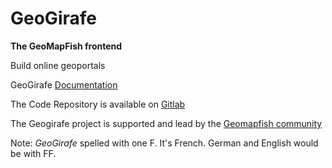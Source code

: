 # GeoGirafe

__The GeoMapFish frontend__

Build online geoportals

GeoGirafe [Documentation](https://doc.geomapfish.dev/)

The Code Repository is available on [Gitlab](https://gitlab.com/geogirafe/gg-viewer)

The Geogirafe project is supported and lead by the [Geomapfish community](https://www,geomapfish.org)

Note: _GeoGirafe_ spelled with one F. It's French. German and English would be with FF.
